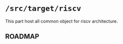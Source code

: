 `/src/target/riscv`
=================

This part host all common object for riscv architecture.

## ROADMAP
